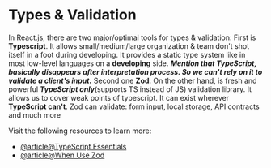 # Types & Validation

In React.js, there are two major/optimal tools for types & validation: 
First is **Typescript**. It allows small/medium/large organization & team don't shot itself in a foot during developing. It provides a static type system like in most low-level languages on a **developing** side. 
**_Mention that TypeScript, basically disappears after interpretation process. So we can't rely on it to validate a client's input._**
Second one **Zod**. On the other hand, is fresh and powerful **_TypeScript only_**(supports TS instead of JS) validation library. It allows us to cover weak points of typescript. It can exist wherever **TypeScript can't**. Zod can validate: form input, local storage, API contracts and much more 

Visit the following resources to learn more:

- [@article@TypeScript Essentials](https://www.freecodecamp.org/news/why-use-static-types-in-javascript-part-1-8382da1e0adb/)
- [@article@When Use Zod](https://www.totaltypescript.com/when-should-you-use-zod)
